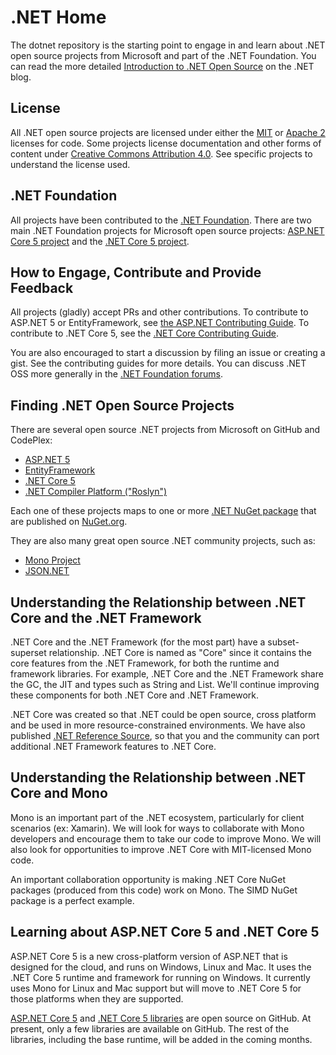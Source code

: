 # .NET Home

The dotnet repository is the starting point to engage in and learn about .NET
open source projects from Microsoft and part of the .NET Foundation. You can
read the more detailed [Introduction to .NET Open Source](http://blogs.msdn.com/dotnet)
on the .NET blog.

## License

All .NET open source projects are licensed under either the [MIT](LICENSE) or
[Apache 2](http://www.apache.org/licenses/LICENSE-2.0) licenses for code. Some
projects license documentation and other forms of content under
[Creative Commons Attribution 4.0](http://creativecommons.org/licenses/by/4.0/).
See specific projects to understand the license used.

## .NET Foundation

All projects have been contributed to the [.NET Foundation](http://www.dotnetfoundation.org/projects). There are two main .NET Foundation projects for Microsoft open source projects:
[ASP.NET Core 5 project](http://www.dotnetfoundation.org/prjaspnetvnext.aspx)
and the [.NET Core 5 project](http://www.dotnetfoundation.org/prjaspnetvnext.aspx).

## How to Engage, Contribute and Provide Feedback

All projects (gladly) accept PRs and other contributions. To contribute to
ASP.NET 5 or EntityFramework, see [the ASP.NET Contributing Guide](https://github.com/aspnet/Home/blob/master/CONTRIBUTING.md). To contribute to .NET Core 5, see the [.NET Core Contributing Guide](CONTRIBUTING.md).

You are also encouraged to start a discussion by filing an issue or creating a
gist. See the contributing guides for more details. You can discuss .NET OSS
more generally in the [.NET Foundation forums](http://www.dotnetfoundation.org/).

## Finding .NET Open Source Projects

There are several open source .NET projects from Microsoft on GitHub and
CodePlex:

* [ASP.NET 5](https://github.com/aspnet/home)
* [EntityFramework](https://github.com/aspnet/EntityFramework)
* [.NET Core 5](https://github.com/Microsoft/dotnet-corefx)
* [.NET Compiler Platform ("Roslyn")](https://roslyn.codeplex.com)

Each one of these projects maps to one or more [.NET NuGet package](http://blogs.msdn.com/b/dotnet/p/nugetpackages.aspx)
that are published on [NuGet.org](http://nuget.org/).

They are also many great open source .NET community projects, such as:

* [Mono Project](https://github.com/mono/)
* [JSON.NET](http://json.codeplex.com/)


## Understanding the Relationship between .NET Core and the .NET Framework

.NET Core and the .NET Framework (for the most part) have a subset-superset relationship. .NET Core is named as "Core" since it contains the core features from the .NET Framework, for both the runtime and framework libraries. For example, .NET Core and the .NET Framework share the GC, the JIT and types such as String and List<T>. We'll continue improving these components for both .NET Core and .NET Framework.

.NET Core was created so that .NET could be open source, cross platform and be used in more resource-constrained environments. We have also published [.NET Reference Source](http://sourceof.net), so that you and the community can port additional .NET Framework features to .NET Core.

## Understanding the Relationship between .NET Core and Mono

Mono is an important part of the .NET ecosystem, particularly for client scenarios (ex: Xamarin). We will look for ways to collaborate with Mono developers and encourage them to take our code to improve Mono. We will also look for opportunities to improve .NET Core with MIT-licensed Mono code.

An important collaboration opportunity is making .NET Core NuGet packages (produced from this code) work on Mono. The SIMD NuGet package is a perfect example.

## Learning about ASP.NET Core 5 and .NET Core 5

ASP.NET Core 5 is a new cross-platform version of ASP.NET that is designed for
the cloud, and runs on Windows, Linux and Mac. It uses the .NET Core 5 runtime and framework for running on Windows. It currently uses Mono for Linux and Mac support but will move to .NET Core 5 for those platforms when they are supported.

[ASP.NET Core 5](https://github.com/aspnet/home) and [.NET Core 5 libraries](https://github.com/Microsoft/dotnet-corefx) are open source on GitHub. At present, only a few libraries are available on GitHub. The rest of the libraries, including the base runtime, will be added in the coming months.